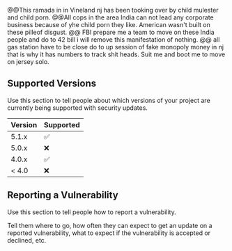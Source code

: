 @@This ramada in in Vineland nj has been tooking over by child mulester and child porn.
@@All cops in the area India can not lead any corporate business because of yhe child porn they like. American wasn't built on these pilleof disgust.
@@ FBI prepare me a team to move on these India people and do to 42 bill i will remove this manifestation of nothing.
@@ all gas station have to be close do to up session of fake monopoly money in nj that is why it has numbers to track shit heads. 
Suit me and boot me to move on jersey solo. 

## Supported Versions

Use this section to tell people about which versions of your project are
currently being supported with security updates.

| Version | Supported          |
| ------- | ------------------ |
| 5.1.x   | :white_check_mark: |
| 5.0.x   | :x:                |
| 4.0.x   | :white_check_mark: |
| < 4.0   | :x:                |

## Reporting a Vulnerability

Use this section to tell people how to report a vulnerability.

Tell them where to go, how often they can expect to get an update on a
reported vulnerability, what to expect if the vulnerability is accepted or
declined, etc.
